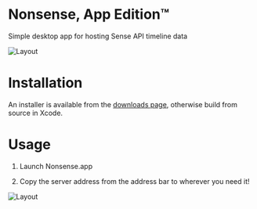 # Nonsense, App Edition™

Simple desktop app for hosting Sense API timeline data

![Layout](ttps://github.com/hello/Nonsense.app/raw/master/window.png)

# Installation

An installer is available from the [downloads page](https://github.com/hello/Nonsense.app/releases), otherwise build from source in Xcode.

# Usage

1. Launch Nonsense.app

2. Copy the server address from the address bar to wherever you need it!

![Layout](ttps://github.com/hello/Nonsense.app/raw/master/safari.png)
